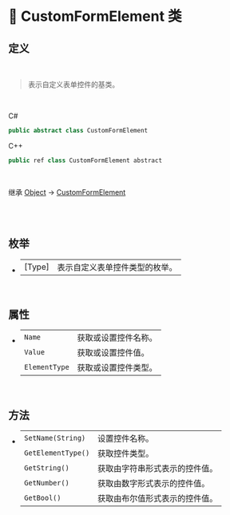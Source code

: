 # 🔖 CustomFormElement 类

## 定义

<br>

>表示自定义表单控件的基类。

<br>

C#
```cs
public abstract class CustomFormElement
```
C++
```cpp
public ref class CustomFormElement abstract
```
<br>

继承 [Object](https://docs.microsoft.com/zh-cn/dotnet/api/system.object?view=net-6.0) → [CustomFormElement](CustomFormElement.md)

<br>

<br>

## 枚举

- 
    |||
    |-|-|
    |[Type]|表示自定义表单控件类型的枚举。|
    
<br>

## 属性

- 
    |||
    |-|-|
    |`Name`|获取或设置控件名称。|
    |`Value`|获取或设置控件值。|
    |`ElementType`|获取或设置控件类型。|

<br>

## 方法

- 
    |||
    |-|-|
    |`SetName(String)`|设置控件名称。|
    |`GetElementType()`|获取控件类型。|
    |`GetString()`|获取由字符串形式表示的控件值。|
    |`GetNumber()`|获取由数字形式表示的控件值。|
    |`GetBool()`|获取由布尔值形式表示的控件值。|